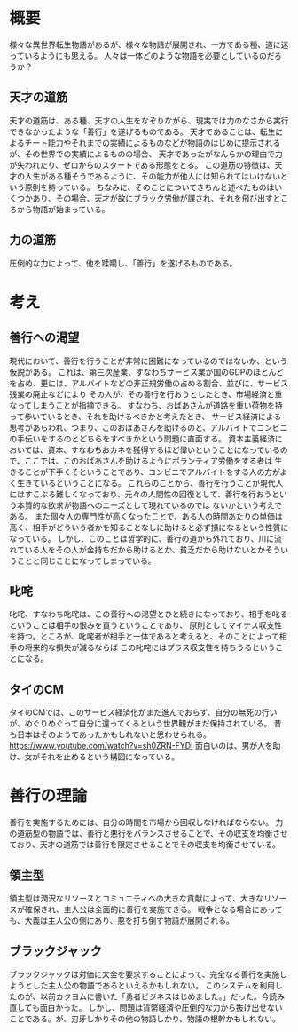 # 概要
様々な異世界転生物語があるが、様々な物語が展開され、一方である種、道に迷っているようにも思える。
人々は一体どのような物語を必要としているのだろうか？

## 天才の道筋
天才の道筋は、ある種、天才の人生をなぞりながら、現実では力のなさから実行できなかったような「善行」を遂げるものである。
天才であることは、転生によるチート能力やそれまでの実績によるものなどが物語のはじめに提示されるが、その世界での実績によるものの場合、
天才であったがなんらかの理由で力が失われたり、ゼロからのスタートである形態をとる。
この道筋の特徴は、天才の人生がある種そうであるように、その能力が他人には知られてはいけないという原則を持っている。
ちなみに、そのことについてきちんと述べたものはいくつかあり、その場合、天才が故にブラック労働が課され、それを飛び出すところから物語が始まっている。

## 力の道筋
圧倒的な力によって、他を蹂躙し、「善行」を遂げるものである。

# 考え
## 善行への渇望
現代において、善行を行うことが非常に困難になっているのではないか、という仮説がある。
これは、第三次産業、すなわちサービス業が国のGDPのほとんどを占め、更には、アルバイトなどの非正規労働の占める割合、並びに、サービス残業の廃止などにより
その人が、その善行を行おうとしたとき、市場経済と重なってしまうことが指摘できる。
すなわち、おばあさんが道路を重い荷物を持って歩いているとき、それを助けるべきかと考えたとき、
サービス経済による思考があらわれ、つまり、このおばあさんを助けるのと、アルバイトでコンビニの手伝いをするのとどちらをすべきかという問題に直面する。
資本主義経済においては、資本、すなわちおカネを獲得するほど偉いということになっているので、ここでは、このおばあさんを助けるようにボランティア労働をする者は
生きることが下手くそということであり、コンビニでアルバイトをする人の方がよく生きているということになる。
これらのことから、善行を行うことが現代人にはすこぶる難しくなっており、元々の人間性の回復として、善行を行おうという本質的な欲求が物語へのニーズとして現れているのでは
ないかという考えである。
また個々人の専門性が高くなったことで、ある人の時間あたりの単価は高く、相手がどういう者かを知ることなしに助けると必ず損になるという性質になっている。
しかし、このことは哲学的に、善行の道から外れており、川に流れている人をその人が金持ちだから助けるとか、貧乏だから助けないとかそういうことと同じことになってしまっている。

## 叱咤
叱咤、すなわち叱咤は、この善行への渇望とひと続きになっており、相手を叱るということは相手の恨みを買うということであり、
原則としてマイナス収支性を持つ。ところが、叱咤者が相手と一体であると考えると、そのことによって相手の将来的な損失が減るならば
この叱咤にはプラス収支性を持ちうるということになる。

## タイのCM
タイのCMでは、このサービス経済化がまだ進んでおらず、自分の無死の行いが、めぐりめぐって自分に還ってくるという世界観がまだ保持されている。
昔も日本はそのようであったかもしれないと思わせられる。
https://www.youtube.com/watch?v=sh0ZRN-FYDI
面白いのは、男が人を助け、女がそれを止めるという構図になっている。

# 善行の理論
善行を実施するためには、自分の時間を市場から回収しなければならない。
力の道筋型の物語では、善行と悪行をバランスさせることで、その収支を均衡させており、天才の道筋では善行を限定させることでその収支を均衡させている。

## 領主型
領主型は潤沢なリソースとコミュニティへの大きな貢献によって、大きなリソースが確保され、主人公は全面的に善行を実施できる。
戦争となる場合にあっても、大義は主人公の側にあり、悪を打ち倒す物語が展開される。

## ブラックジャック
ブラックジャックは対価に大金を要求することによって、完全なる善行を実施しようとした主人公の物語であるといえるかもしれない。
このシステムを利用したのが、以前カクヨムに書いた「勇者ビジネスはじめました。」だった。今読み直しても面白かった。
しかし、問題は貨幣経済や圧倒的な力から抜け出せないことである。が、刃牙しかりその他の物語しかり、物語の根幹かもしれない。

